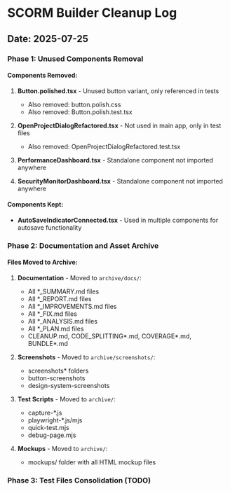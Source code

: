 # SCORM Builder Cleanup Log

## Date: 2025-07-25

### Phase 1: Unused Components Removal

#### Components Removed:
1. **Button.polished.tsx** - Unused button variant, only referenced in tests
   - Also removed: button.polish.css
   - Also removed: Button.polish.test.tsx
   
2. **OpenProjectDialogRefactored.tsx** - Not used in main app, only in test files
   - Also removed: OpenProjectDialogRefactored.test.tsx
   
3. **PerformanceDashboard.tsx** - Standalone component not imported anywhere
   
4. **SecurityMonitorDashboard.tsx** - Standalone component not imported anywhere

#### Components Kept:
- **AutoSaveIndicatorConnected.tsx** - Used in multiple components for autosave functionality

### Phase 2: Documentation and Asset Archive

#### Files Moved to Archive:
1. **Documentation** - Moved to `archive/docs/`:
   - All *_SUMMARY.md files
   - All *_REPORT.md files  
   - All *_IMPROVEMENTS.md files
   - All *_FIX.md files
   - All *_ANALYSIS.md files
   - All *_PLAN.md files
   - CLEANUP.md, CODE_SPLITTING*.md, COVERAGE*.md, BUNDLE*.md
   
2. **Screenshots** - Moved to `archive/screenshots/`:
   - screenshots* folders
   - button-screenshots
   - design-system-screenshots
   
3. **Test Scripts** - Moved to `archive/`:
   - capture-*.js
   - playwright-*.js/mjs
   - quick-test.mjs
   - debug-page.mjs
   
4. **Mockups** - Moved to `archive/`:
   - mockups/ folder with all HTML mockup files

### Phase 3: Test Files Consolidation (TODO)